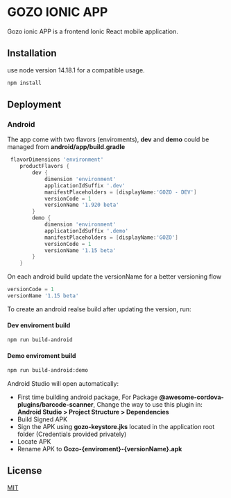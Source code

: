 # GOZO IONIC APP

Gozo ionic APP is a frontend Ionic React mobile application.

## Installation

use node version 14.18.1 for a compatible usage.

```bash
npm install
```

## Deployment
### Android
The app come with two flavors (enviroments), **dev** and **demo** could be managed from **android/app/build.gradle**

```gradle
 flavorDimensions 'environment'
    productFlavors {
        dev {
            dimension 'environment'
            applicationIdSuffix '.dev'
            manifestPlaceholders = [displayName:'GOZO - DEV']
            versionCode = 1
            versionName '1.920 beta'
        }
        demo {
            dimension 'environment'
            applicationIdSuffix '.demo'
            manifestPlaceholders = [displayName:'GOZO']
            versionCode = 1
            versionName '1.15 beta'
        }
    }
```

On each android build update the versionName for a better versioning flow

```gradle
versionCode = 1
versionName '1.15 beta'
```

To create an android realse build after updating the version, run:
#### Dev enviroment build
```bash
npm run build-android
```

#### Demo enviroment build
```bash
npm run build-android:demo
```
Android Studio will open automatically:

* First time building android package, For Package **@awesome-cordova-plugins/barcode-scanner**, Change the way to use this plugin in: **Android Studio > Project Structure > Dependencies**
* Build Signed APK
* Sign the APK using **gozo-keystore.jks** located in the application root folder (Credentials provided privately)
* Locate APK
* Rename APK to **Gozo-{enviroment}-{versionName}.apk**

## License
[MIT](https://choosealicense.com/licenses/mit/)